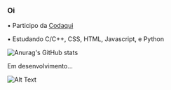 ### Oi
 • Participo da <a href=https://codaqui.dev/>Codaqui</a>
 
 • Estudando C/C++, CSS, HTML, Javascript, e Python

![Anurag's GitHub stats](https://github-readme-stats.vercel.app/api?username=LuizFernando-TC&show_icons=true&theme=vue-dark)

Em desenvolvimento...

![Alt Text](https://media.giphy.com/media/m2Q7FEc0bEr4I/giphy.gif)
